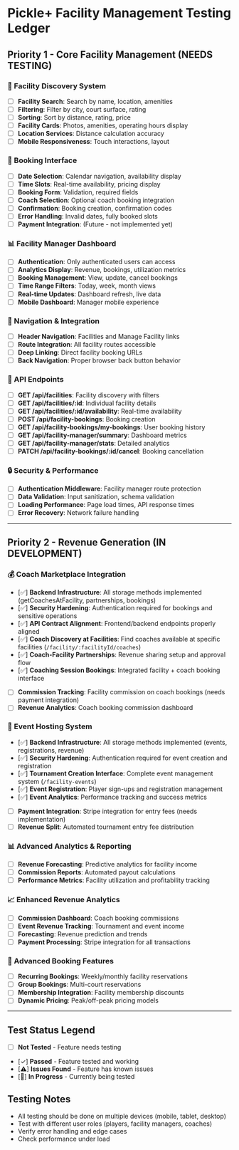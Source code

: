# Pickle+ Facility Management Testing Ledger

## Priority 1 - Core Facility Management (NEEDS TESTING)

### 🏢 Facility Discovery System
- [ ] **Facility Search**: Search by name, location, amenities
- [ ] **Filtering**: Filter by city, court surface, rating
- [ ] **Sorting**: Sort by distance, rating, price
- [ ] **Facility Cards**: Photos, amenities, operating hours display
- [ ] **Location Services**: Distance calculation accuracy
- [ ] **Mobile Responsiveness**: Touch interactions, layout

### 📅 Booking Interface
- [ ] **Date Selection**: Calendar navigation, availability display
- [ ] **Time Slots**: Real-time availability, pricing display
- [ ] **Booking Form**: Validation, required fields
- [ ] **Coach Selection**: Optional coach booking integration
- [ ] **Confirmation**: Booking creation, confirmation codes
- [ ] **Error Handling**: Invalid dates, fully booked slots
- [ ] **Payment Integration**: (Future - not implemented yet)

### 📊 Facility Manager Dashboard
- [ ] **Authentication**: Only authenticated users can access
- [ ] **Analytics Display**: Revenue, bookings, utilization metrics
- [ ] **Booking Management**: View, update, cancel bookings
- [ ] **Time Range Filters**: Today, week, month views
- [ ] **Real-time Updates**: Dashboard refresh, live data
- [ ] **Mobile Dashboard**: Manager mobile experience

### 🧭 Navigation & Integration
- [ ] **Header Navigation**: Facilities and Manage Facility links
- [ ] **Route Integration**: All facility routes accessible
- [ ] **Deep Linking**: Direct facility booking URLs
- [ ] **Back Navigation**: Proper browser back button behavior

### 🔧 API Endpoints
- [ ] **GET /api/facilities**: Facility discovery with filters
- [ ] **GET /api/facilities/:id**: Individual facility details
- [ ] **GET /api/facilities/:id/availability**: Real-time availability
- [ ] **POST /api/facility-bookings**: Booking creation
- [ ] **GET /api/facility-bookings/my-bookings**: User booking history
- [ ] **GET /api/facility-manager/summary**: Dashboard metrics
- [ ] **GET /api/facility-manager/stats**: Detailed analytics
- [ ] **PATCH /api/facility-bookings/:id/cancel**: Booking cancellation

### 🔒 Security & Performance
- [ ] **Authentication Middleware**: Facility manager route protection
- [ ] **Data Validation**: Input sanitization, schema validation
- [ ] **Loading Performance**: Page load times, API response times
- [ ] **Error Recovery**: Network failure handling

---

## Priority 2 - Revenue Generation (IN DEVELOPMENT)

### 💰 Coach Marketplace Integration
- [✅] **Backend Infrastructure**: All storage methods implemented (getCoachesAtFacility, partnerships, bookings)
- [✅] **Security Hardening**: Authentication required for bookings and sensitive operations
- [✅] **API Contract Alignment**: Frontend/backend endpoints properly aligned
- [✅] **Coach Discovery at Facilities**: Find coaches available at specific facilities (`/facility/:facilityId/coaches`)
- [✅] **Coach-Facility Partnerships**: Revenue sharing setup and approval flow
- [✅] **Coaching Session Bookings**: Integrated facility + coach booking interface
- [ ] **Commission Tracking**: Facility commission on coach bookings (needs payment integration)
- [ ] **Revenue Analytics**: Coach booking commission dashboard

### 🎪 Event Hosting System  
- [✅] **Backend Infrastructure**: All storage methods implemented (events, registrations, revenue)
- [✅] **Security Hardening**: Authentication required for event creation and registration
- [✅] **Tournament Creation Interface**: Complete event management system (`/facility-events`)
- [✅] **Event Registration**: Player sign-ups and registration management
- [✅] **Event Analytics**: Performance tracking and success metrics
- [ ] **Payment Integration**: Stripe integration for entry fees (needs implementation)
- [ ] **Revenue Split**: Automated tournament entry fee distribution

### 📊 Advanced Analytics & Reporting
- [ ] **Revenue Forecasting**: Predictive analytics for facility income
- [ ] **Commission Reports**: Automated payout calculations 
- [ ] **Performance Metrics**: Facility utilization and profitability tracking

### 📈 Enhanced Revenue Analytics
- [ ] **Commission Dashboard**: Coach booking commissions
- [ ] **Event Revenue Tracking**: Tournament and event income
- [ ] **Forecasting**: Revenue prediction and trends
- [ ] **Payment Processing**: Stripe integration for all transactions

### 🔄 Advanced Booking Features
- [ ] **Recurring Bookings**: Weekly/monthly facility reservations
- [ ] **Group Bookings**: Multi-court reservations
- [ ] **Membership Integration**: Facility membership discounts
- [ ] **Dynamic Pricing**: Peak/off-peak pricing models

---

## Test Status Legend
- [ ] **Not Tested** - Feature needs testing
- [✓] **Passed** - Feature tested and working
- [⚠] **Issues Found** - Feature has known issues
- [🔄] **In Progress** - Currently being tested

## Testing Notes
- All testing should be done on multiple devices (mobile, tablet, desktop)
- Test with different user roles (players, facility managers, coaches)
- Verify error handling and edge cases
- Check performance under load